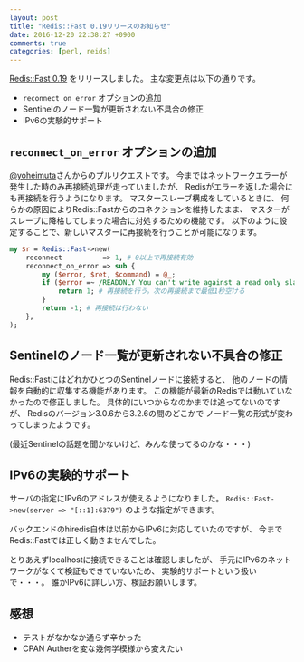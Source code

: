 ```yaml
---
layout: post
title: "Redis::Fast 0.19リリースのお知らせ"
date: 2016-12-20 22:38:27 +0900
comments: true
categories: [perl, reids]
---
```


[Redis::Fast 0.19](https://metacpan.org/pod/Redis::Fast) をリリースしました。
主な変更点は以下の通りです。

- `reconnect_on_error` オプションの追加
- Sentinelのノード一覧が更新されない不具合の修正
- IPv6の実験的サポート

<!-- More -->

## `reconnect_on_error` オプションの追加

[@yoheimuta](https://github.com/yoheimuta)さんからのプルリクエストです。
今まではネットワークエラーが発生した時のみ再接続処理が走っていましたが、
Redisがエラーを返した場合にも再接続を行うようになります。
マスタースレーブ構成をしているときに、
何らかの原因によりRedis::Fastからのコネクションを維持したまま、
マスターがスレーブに降格してしまった場合に対処するための機能です。
以下のように設定することで、新しいマスターに再接続を行うことが可能になります。

``` perl
my $r = Redis::Fast->new(
    reconnect          => 1, # 0以上で再接続有効
    reconnect_on_error => sub {
        my ($error, $ret, $command) = @_;
        if ($error =~ /READONLY You can't write against a read only slave/) {
            return 1; # 再接続を行う。次の再接続まで最低1秒空ける
        }
        return -1; # 再接続は行わない
    },
);
```


## Sentinelのノード一覧が更新されない不具合の修正

Redis::FastにはどれかひとつのSentinelノードに接続すると、
他のノードの情報を自動的に収集する機能があります。
この機能が最新のRedisでは動いていなかったので修正しました。
具体的にいつからなのかまでは追ってないのですが、
Redisのバージョン3.0.6から3.2.6の間のどこかで
ノード一覧の形式が変わってしまったようです。

(最近Sentinelの話題を聞かないけど、みんな使ってるのかな・・・)


## IPv6の実験的サポート

サーバの指定にIPv6のアドレスが使えるようになりました。
`Redis::Fast->new(server => "[::1]:6379")` のような指定ができます。

バックエンドのhiredis自体は以前からIPv6に対応していたのですが、
今までRedis::Fastでは正しく動きませんでした。

とりあえずlocalhostに接続できることは確認しましたが、
手元にIPv6のネットワークがなくて検証もできていないため、
実験的サポートという扱いで・・・。
 誰かIPv6に詳しい方、検証お願いします。


## 感想

- テストがなかなか通らず辛かった
- CPAN Autherを変な幾何学模様から変えたい